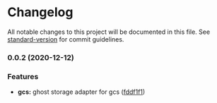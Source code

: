 # Changelog

All notable changes to this project will be documented in this file. See [standard-version](https://github.com/conventional-changelog/standard-version) for commit guidelines.

### 0.0.2 (2020-12-12)


### Features

* **gcs:** ghost storage adapter for gcs ([fddf1f1](https://github.com/debuggerpk/ghost-gcs-adapter/commit/fddf1f17321d2bf1377c59ee09fff5a1edf470e0))
